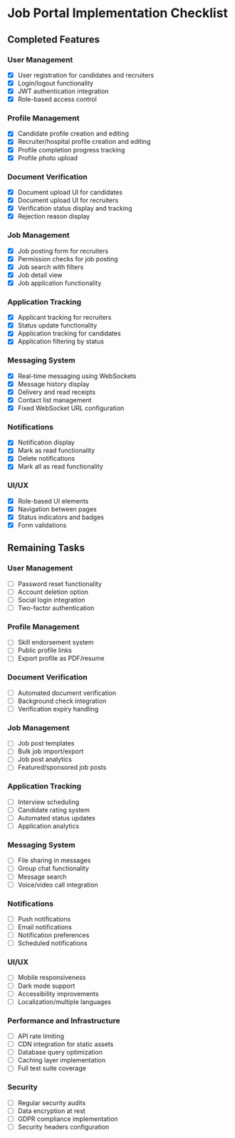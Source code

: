 # Job Portal Implementation Checklist

## Completed Features

### User Management
- [x] User registration for candidates and recruiters
- [x] Login/logout functionality
- [x] JWT authentication integration
- [x] Role-based access control

### Profile Management
- [x] Candidate profile creation and editing
- [x] Recruiter/hospital profile creation and editing
- [x] Profile completion progress tracking
- [x] Profile photo upload

### Document Verification
- [x] Document upload UI for candidates
- [x] Document upload UI for recruiters
- [x] Verification status display and tracking
- [x] Rejection reason display

### Job Management
- [x] Job posting form for recruiters
- [x] Permission checks for job posting
- [x] Job search with filters
- [x] Job detail view
- [x] Job application functionality

### Application Tracking
- [x] Applicant tracking for recruiters
- [x] Status update functionality
- [x] Application tracking for candidates
- [x] Application filtering by status

### Messaging System
- [x] Real-time messaging using WebSockets
- [x] Message history display
- [x] Delivery and read receipts
- [x] Contact list management
- [x] Fixed WebSocket URL configuration

### Notifications
- [x] Notification display
- [x] Mark as read functionality
- [x] Delete notifications
- [x] Mark all as read functionality

### UI/UX
- [x] Role-based UI elements
- [x] Navigation between pages
- [x] Status indicators and badges
- [x] Form validations

## Remaining Tasks

### User Management
- [ ] Password reset functionality
- [ ] Account deletion option
- [ ] Social login integration
- [ ] Two-factor authentication

### Profile Management
- [ ] Skill endorsement system
- [ ] Public profile links
- [ ] Export profile as PDF/resume

### Document Verification
- [ ] Automated document verification
- [ ] Background check integration
- [ ] Verification expiry handling

### Job Management
- [ ] Job post templates
- [ ] Bulk job import/export
- [ ] Job post analytics
- [ ] Featured/sponsored job posts

### Application Tracking
- [ ] Interview scheduling
- [ ] Candidate rating system
- [ ] Automated status updates
- [ ] Application analytics

### Messaging System
- [ ] File sharing in messages
- [ ] Group chat functionality
- [ ] Message search
- [ ] Voice/video call integration

### Notifications
- [ ] Push notifications
- [ ] Email notifications
- [ ] Notification preferences
- [ ] Scheduled notifications

### UI/UX
- [ ] Mobile responsiveness
- [ ] Dark mode support
- [ ] Accessibility improvements
- [ ] Localization/multiple languages

### Performance and Infrastructure
- [ ] API rate limiting
- [ ] CDN integration for static assets
- [ ] Database query optimization
- [ ] Caching layer implementation
- [ ] Full test suite coverage

### Security
- [ ] Regular security audits
- [ ] Data encryption at rest
- [ ] GDPR compliance implementation
- [ ] Security headers configuration 
